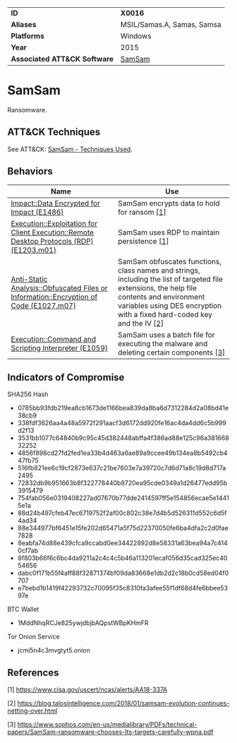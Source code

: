|||
|---|---|
|**ID**|**X0016**|
|**Aliases**|MSIL/Samas.A, Samas, Samsa|
|**Platforms**|Windows|
|**Year**|2015|
|**Associated ATT&CK Software**|[SamSam](https://attack.mitre.org/software/S0370/)|


SamSam
======
Ransomware.


ATT&CK Techniques
-----------------
See ATT&CK: [SamSam - Techniques Used](https://attack.mitre.org/software/S0370/).

Behaviors
---------
|Name|Use|
|---|---|
|[Impact::Data Encrypted for Impact (E1486)](../impact/data-encrypted-for-impact.md)|SamSam encrypts data to hold for ransom  [[1]](#1)|
|[Execution::Exploitation for Client Execution::Remote Desktop Protocols (RDP) (E1203.m01)](../execution/exploitation-for-client-execution.md)|SamSam uses RDP to maintain persistence  [[1]](#1)|
|[Anti-Static Analysis::Obfuscated Files or Information::Encryption of Code (E1027.m07)](../anti-static-analysis/executable-code-obfuscation.md)|SamSam obfuscates functions, class names and strings, including the list of targeted file extensions, the help file contents and environment variables using DES encryption with a fixed hard-coded key and the IV  [[2]](#2)|
|[Execution::Command and Scripting Interpreter (E1059)](../execution/command-and-scripting-interpreter.md)|SamSam uses a batch file for executing the malware and deleting certain components   [[3]](#3)|

Indicators of Compromise
------------------------
SHA256 Hash
- 0785bb93fdb219ea8cb1673de1166bea839da8ba6d7312284d2a08bd41e38cb9
- 338fdf3626aa4a48a5972f291aacf3d6172dd920fe16ac4da4dd6c5b999d2f13
- 3531bb1077c64840b9c95c45d382448abffa4f386ad88e125c96a38166832252
- 4856f898cd27fd2fed1ea33b4d463a6ae89a9ccee49b134ea8b5492cb447fb75
- 516fb821ee6c19cf2873e637c21be7603e7a39720c7d6d71a8c19d8d717a2495
- 72832db9b951663b8f322778440b8720ea95cde0349a1d26477edd95b3915479
- 754fab056e0319408227ad07670b77dde2414597ff5e154856ecae5e14415e1a
- 88d24b497cfeb47ec6719752f2af00c802c38e7d4b5d526311d552c6d5f4ad34
- 88e344977bf6451e15fe202d65471a5f75d22370050fe6ba4dfa2c2d0fae7828
- 8eabfa74d88e439cfca9ccabd0ee34422892d8e58331a63bea94a7c4140cf7ab
- 8f803b66f6c6bc4da9211a2c4c4c5b46a113201ecaf056d35cad325ec4054656
- dabc0f171b55f4aff88f32871374bf09da83668e1db2d2c18b0cd58ed04f0707
- e7bebd1b1419f42293732c70095f35c8310fa3afee55f1df68d4fe6bbee5397e

BTC Wallet
- 1MddNhqRCJe825ywjdbjbAQpstWBpKHmFR

Tor Onion Service
- jcmi5n4c3mvgtyt5.onion


References
----------
<a name="1">[1]</a> https://www.cisa.gov/uscert/ncas/alerts/AA18-337A

<a name="2">[2]</a> https://blog.talosintelligence.com/2018/01/samsam-evolution-continues-netting-over.html

<a name="3">[3]</a> https://www.sophos.com/en-us/medialibrary/PDFs/technical-papers/SamSam-ransomware-chooses-Its-targets-carefully-wpna.pdf
